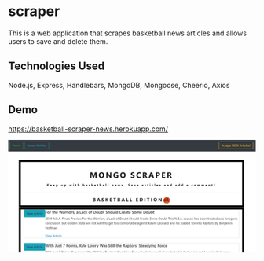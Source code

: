 # scraper
This is a web application that scrapes basketball news articles and allows users to save and delete them.

## Technologies Used
Node.js, Express, Handlebars, MongoDB, Mongoose, Cheerio, Axios

## Demo
https://basketball-scraper-news.herokuapp.com/

![scraper](public/images/scraper.JPG)